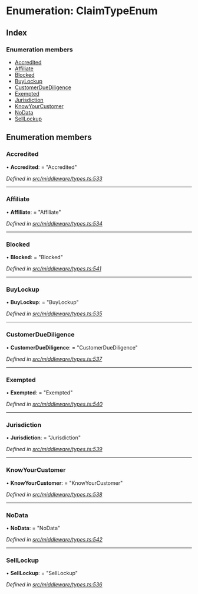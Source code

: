 # Enumeration: ClaimTypeEnum

## Index

### Enumeration members

* [Accredited](_src_middleware_types_.claimtypeenum.md#accredited)
* [Affiliate](_src_middleware_types_.claimtypeenum.md#affiliate)
* [Blocked](_src_middleware_types_.claimtypeenum.md#blocked)
* [BuyLockup](_src_middleware_types_.claimtypeenum.md#buylockup)
* [CustomerDueDiligence](_src_middleware_types_.claimtypeenum.md#customerduediligence)
* [Exempted](_src_middleware_types_.claimtypeenum.md#exempted)
* [Jurisdiction](_src_middleware_types_.claimtypeenum.md#jurisdiction)
* [KnowYourCustomer](_src_middleware_types_.claimtypeenum.md#knowyourcustomer)
* [NoData](_src_middleware_types_.claimtypeenum.md#nodata)
* [SellLockup](_src_middleware_types_.claimtypeenum.md#selllockup)

## Enumeration members

###  Accredited

• **Accredited**: = "Accredited"

*Defined in [src/middleware/types.ts:533](https://github.com/PolymathNetwork/polymesh-sdk/blob/2aa4a44/src/middleware/types.ts#L533)*

___

###  Affiliate

• **Affiliate**: = "Affiliate"

*Defined in [src/middleware/types.ts:534](https://github.com/PolymathNetwork/polymesh-sdk/blob/2aa4a44/src/middleware/types.ts#L534)*

___

###  Blocked

• **Blocked**: = "Blocked"

*Defined in [src/middleware/types.ts:541](https://github.com/PolymathNetwork/polymesh-sdk/blob/2aa4a44/src/middleware/types.ts#L541)*

___

###  BuyLockup

• **BuyLockup**: = "BuyLockup"

*Defined in [src/middleware/types.ts:535](https://github.com/PolymathNetwork/polymesh-sdk/blob/2aa4a44/src/middleware/types.ts#L535)*

___

###  CustomerDueDiligence

• **CustomerDueDiligence**: = "CustomerDueDiligence"

*Defined in [src/middleware/types.ts:537](https://github.com/PolymathNetwork/polymesh-sdk/blob/2aa4a44/src/middleware/types.ts#L537)*

___

###  Exempted

• **Exempted**: = "Exempted"

*Defined in [src/middleware/types.ts:540](https://github.com/PolymathNetwork/polymesh-sdk/blob/2aa4a44/src/middleware/types.ts#L540)*

___

###  Jurisdiction

• **Jurisdiction**: = "Jurisdiction"

*Defined in [src/middleware/types.ts:539](https://github.com/PolymathNetwork/polymesh-sdk/blob/2aa4a44/src/middleware/types.ts#L539)*

___

###  KnowYourCustomer

• **KnowYourCustomer**: = "KnowYourCustomer"

*Defined in [src/middleware/types.ts:538](https://github.com/PolymathNetwork/polymesh-sdk/blob/2aa4a44/src/middleware/types.ts#L538)*

___

###  NoData

• **NoData**: = "NoData"

*Defined in [src/middleware/types.ts:542](https://github.com/PolymathNetwork/polymesh-sdk/blob/2aa4a44/src/middleware/types.ts#L542)*

___

###  SellLockup

• **SellLockup**: = "SellLockup"

*Defined in [src/middleware/types.ts:536](https://github.com/PolymathNetwork/polymesh-sdk/blob/2aa4a44/src/middleware/types.ts#L536)*
